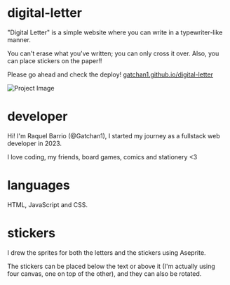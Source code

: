 # digital-letter
"Digital Letter" is a simple website where you can write in a typewriter-like manner.

You can't erase what you've written; you can only cross it over. Also, you can place stickers on the paper!!

Please go ahead and check the deploy! [gatchan1.github.io/digital-letter](https://gatchan1.github.io/digital-letter/)

![Project Image](https://res.cloudinary.com/dqzjo5wsl/image/upload/v1698165021/Captura_de_pantalla_2023-10-24_182422_zyfpsk.png "Project Image")

# developer
Hi! I'm Raquel Barrio (@Gatchan1), I started my journey as a fullstack web developer in 2023.

I love coding, my friends, board games, comics and stationery <3

# languages
HTML, JavaScript and CSS.

# stickers
I drew the sprites for both the letters and the stickers using Aseprite.

The stickers can be placed below the text or above it (I'm actually using four canvas, one on top of the other), and they can also be rotated.
